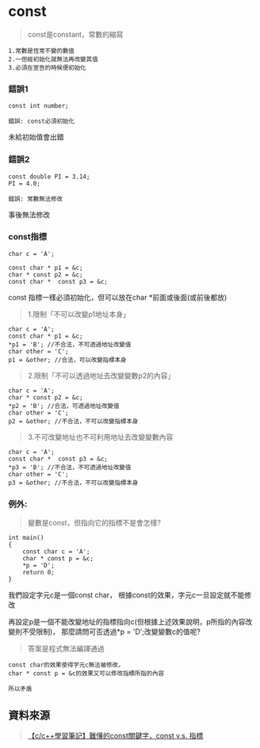 # const

> const是constant，常數的縮寫  
```
1.常數是恆常不變的數值
2.一但經初始化就無法再改變其值
3.必須在宣告的時候便初始化
```
### 錯誤1
```
const int number; 

錯誤: const必須初始化
```
未給初始值會出錯

### 錯誤2
```
const double PI = 3.14;
PI = 4.0; 

錯誤: 常數無法修改
```
事後無法修改
###  const指標
```
char c = 'A';

const char * p1 = &c;
char * const p2 = &c;
const char *  const p3 = &c;
```
const 指標一樣必須初始化，但可以放在char *前面或後面(或前後都放)

> 1.限制「不可以改變p1地址本身」  
```
char c = 'A';
const char * p1 = &c;
*p1 = 'B'; //不合法，不可透過地址改變值
char other = 'C';
p1 = &other; //合法，可以改變指標本身
```
> 2.限制「不可以透過地址去改變變數p2的內容」  
```
char c = 'A';
char * const p2 = &c;
*p2 = 'B'; //合法，可透過地址改變值
char other = 'C';
p2 = &other; //不合法，不可以改變指標本身
```
> 3.不可改變地址也不可利用地址去改變變數內容  
```
char c = 'A';
const char *  const p3 = &c;
*p3 = 'B'; //不合法，不可透過地址改變值
char other = 'C';
p3 = &other; //不合法，不可以改變指標本身
```
### 例外:
> 變數是const，但指向它的指標不是會怎樣?
```
int main()
{
    const char c = 'A';
    char * const p = &c;
    *p = 'D';
    return 0;
}
```
我們設定字元c是一個const char，
根據const的效果，字元c一旦設定就不能修改

再設定p是一個不能改變地址的指標指向c(但根據上述效果說明，p所指的內容改變則不受限制)，
那麼請問可否透過*p = 'D';改變變數c的值呢?

> 答案是程式無法編譯通過
```
const char的效果使得字元c無法被修改，
char * const p = &c的效果又可以修改指標所指的內容

所以矛盾
```
## 資料來源
> [【c/c++學習筆記】難懂的const關鍵字，const v.s. 指標](https://ithelp.ithome.com.tw/articles/10230783)


